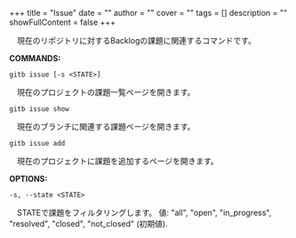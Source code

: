 +++
title = "Issue"
date = ""
author = ""
cover = ""
tags = []
description = ""
showFullContent = false
+++

&emsp;現在のリポジトリに対するBacklogの課題に関連するコマンドです。

__COMMANDS:__

`gitb issue [-s <STATE>]`

&emsp;現在のプロジェクトの課題一覧ページを開きます。

`gitb issue show`

&emsp;現在のブランチに関連する課題ページを開きます。

`gitb issue add`

&emsp;現在のプロジェクトに課題を追加するページを開きます。

__OPTIONS:__

`-s, --state <STATE>`

&emsp;STATEで課題をフィルタリングします。 値: "all", "open", "in_progress", "resolved", "closed", "not_closed" (初期値).
